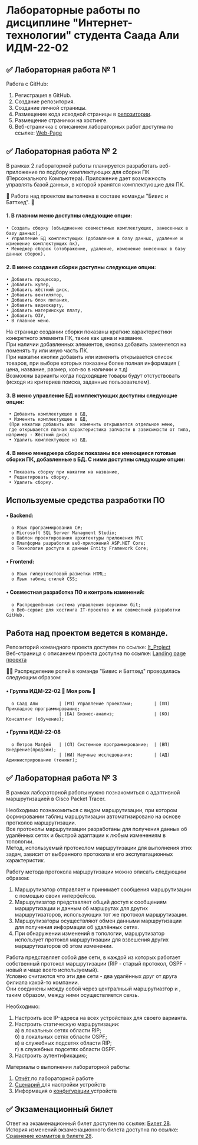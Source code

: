 # Лабораторные работы по дисциплине "Интернет-технологии" студента Саада Али ИДМ-22-02
## ✅ Лабораторная работа № 1
Работа с GitHub:

1. Регистрация в GitHub.  
2. Создание репозитория.  
3. Создание личной страницы.  
4. Размещение кода исходной страницы в <a href=https://github.com/GerardoGerardi/IT-technology-workout> репозитории</a>.  
5. Размещение странички на хостинге.  
6. Веб-страничка с описанием лабораторных работ доступна по ссылке:  <a href=https://gerardogerardi.github.io/IT-technology-labs/> Web-Page  </a>     


## ✅ Лабораторная работа № 2  
   В рамках 2 лабораторной работы планируется разработать веб-приложение по подбору комплектующих для сборки ПК (Персонального Компьютера). Приложение дает возможность управлять базой данных, в которой хранятся комплектующие для ПК.
  
  🔸 Работа над проектом выполнена в составе команды "Бивис и Баттхед". 🔸    
  
 #### 1. В главном меню доступны следующие опции:  
 
    • Создать сборку (объединение совместимых комплектующих, занесенных в базу данных),    
    • Управление БД комплектующих (добавление в базу данных, удаление и изменение комплектующих пк),     
    • Менеджер сборок (отображение, удаление, изменение внесенных в базу данных сборок).  
    
 #### 2. В меню создания сборки доступны следующие опции:
 
    • Добавить процессор,  
    • Добавить кулер,    
    • Добавить жёсткий диск,    
    • Добавить вентилятор,    
    • Добавить блок питания,    
    • Добавить видеокарту,    
    • Добавить материнскую плату,    
    • Добавить ОЗУ,    
    • В главное меню.   
   На странице создании сборки показаны краткие характеристики конкретного элемента ПК, такие как цена и название.   
   При наличии добавленных элементов, кнопка добавить заменяется на поменять ту или иную часть ПК.   
   При нажатии кнопки добавить или изменить открывается список товаров, при выборе которых показаны более полная информация ( цена, название, размер, кол-во в наличии и т.д)  
   Возможны варианты когда подходящие товары будут отстуствовать (исходя из критериев поиска, заданные пользователем).
 #### 3. В меню управление БД комплектующих доступны следующие опции: 
     • Добавить комплектующее в БД, 
     • Изменить комплектующее в БД,
     (При нажатии добавить или  изменить открывается отдельное меню, 
     где открывается полная характеристика запчасти в зависимости от типа, например - Жёсткий диск)
     • Удалить комплектующее из БД.
     
 #### 4. В меню менеджера сборок показаны все имеющиеся готовые сборки ПК, добавленные в БД. С ними доступны следующие опции:
     • Показать сборку при нажатии на название,
     • Редактировать сборку,
     • Удалить сборку.  
 
 
## Используемые средства разработки ПО
#### • Backend:  
      o Язык программирования С#;
      o Microsoft SQL Server Managment Studio;  
      o Шаблон проектирования архитектуры приложения MVC
      o Платформа разработки веб-приложений ASP.NET Core;  
      o Технология доступа к данным Entity Framework Core;  
#### • Frontend:
      o Язык гипертекстовой разметки HTML;  
      o Язык таблиц стилей CSS;  
#### • Совместная разработка ПО и контроль изменений:  
      o Распределённая система управления версиями Git;  
      o Веб-сервис для хостинга IT-проектов и их совместной разработки GitHub.  
## Работа над проектом ведется в команде.  

Репозиторий командного проекта доступен по ссылке:  <a href=https://github.com/GerardoGerardi/IT_Project> It_Project  </a>  
Веб-страница с описанием проекта доступна по ссылке:  <a href=https://s7yka4.github.io/IT_Project/> Landing page проекта </a>  

🏴‍☠️ Распределение ролей в команде "Бивис и Баттхед"    проводилась следующим образом: 

#### • Группа ИДМ-22-02   🔸 Моя роль 🔸
      o Саад Али        | (РП) Управление проектами;        | (ПП) Прикладное программирование;   
                        | (БА) Бизнес-анализ;               | (КО) Консалтинг (обучение);    
#### • Группа ИДМ-22-08  
      o Петров Матфей   | (СП) Системное программирование;  | (ВП) Внедрение(продажи);  
                        | (НИ) Научные исследования;        | (АД) Администрирование (тюнинг);    

  



## ✅ Лабораторная работа № 3  
В рамках лабораторной работы нужно познакомиться с  адаптивной маршрутизацией в Cisco Packet Tracer.    
           
Необходимо познакомиться с видом маршрутизации, при котором формировании таблиц маршрутизации автоматизировано на основе протколов маршрутизации.  
Все протоколы маршрутизации разработаны для получения данных об удалённых сетях и быстрой адаптации к любым изменениям в топологии.   
Метод, используемый протоколом маршрутизации для выполнения этих задач, зависит от выбранного протокола и его экспулатационных характеристик.  

Работу метода протокола маршрутизации можно описать следующим образом:      
   1. Маршрутизатор отправляет и принимает сообщения маршрутизации с помощью своих интерфейсов.      
   2. Маршрутизатор представляет общий доступ к сообщениям маршрутизации и данным об маршрутах для других маршрутизаторов,  использующих тот же протокол маршрутизации.
   3. Маршрутизаторы осуществляют обмен данными маршрутизации для получения информации об удалённых сетях.      
   4. При обнаружении изменений в топологии, маршрутизатор использует протокол маршрутизации для взвешения других маршрутизаторов об этом изменении.       

Работа представляет собой две сети, в каждой из которых работает собственный протокол маршрутизации (RIP - старый протокол, OSPF - новый и чаще всего используемый).   
Условно считаются что эти две сети - два удалённых друг от друга филиала какой-то компании.   
Они соединены между собой через централньый маршрутиазтор и , таким образом, между ними осуществляется связь.    

Необходимо:  
1) Настроить все IP-адреса на всех устройствах для своего варианта.  
2) Настроить статическую маршрутизации:  
     а) в локальных сетях области RIP;  
     б) в локальных сетях области OSPF;  
     в) в служебных подсетях области RIP;  
     г) в служебных подсетях области OSPF.  
 3) Настроить аутентификацию;  
 
Материалы о выполнении лабораторной работы:  
1. <a href=https://github.com/GerardoGerardi/IT-technology-workout/blob/main/%D0%9E%D1%82%D1%87%D1%91%D1%82%20%20%D0%BF%D0%BE%20%D0%9B%D0%A03%20%2C%D1%80%D0%B0%D0%B1%D0%BE%D1%82%D0%B0%20%D1%81%20CISCO/IDB-18-02_Saad_Ali_otchyot_po_setyam_LR4_1%20(2).pdf> Отчёт </a> по лабораторной работе 
2. <a href=https://github.com/GerardoGerardi/IT-technology-workout/blob/main/%D0%9E%D1%82%D1%87%D1%91%D1%82%20%20%D0%BF%D0%BE%20%D0%9B%D0%A03%20%2C%D1%80%D0%B0%D0%B1%D0%BE%D1%82%D0%B0%20%D1%81%20CISCO/Saaad_Ali_iskhod_Stsenariy_4_dlya_CPT.pka> Сценарий  </a> для настройки устройств 
3. Информация о <a href=https://github.com/GerardoGerardi/IT-technology-workout/blob/main/%D0%9E%D1%82%D1%87%D1%91%D1%82%20%20%D0%BF%D0%BE%20%D0%9B%D0%A03%20%2C%D1%80%D0%B0%D0%B1%D0%BE%D1%82%D0%B0%20%D1%81%20CISCO/Seti_khod_vypolnenia_lr4_saad.txt>   конфигурации  </a> устройств
## ✅ Экзаменационный билет
Ответ на экзаменационный билет доступен по ссылке: <a href=https://github.com/stankin/inet-2022/wiki/exam28> Билет 28</a>.  
История изменений экзаменационного билета доступна по ссылке: <a href=https://github.com/stankin/inet-2022/wiki/exam28/_compare/b9ae600b318ad1e8f45d6a562f52174294bed85e> Сравнение коммитов в билете 28</a>.
